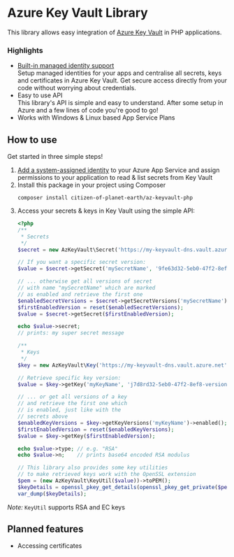 # Azure Key Vault Library
This library allows easy integration of
[Azure Key Vault](https://docs.microsoft.com/en-us/azure/key-vault/about-keys-secrets-and-certificates)
in PHP applications.

### Highlights
- [Built-in managed identity support](https://docs.microsoft.com/en-us/azure/app-service/overview-managed-identity)  
  Setup managed identities for your apps and centralise all secrets,
  keys and certificates in Azure Key Vault. Get secure access directly
  from your code without worrying about credentials.
- Easy to use API  
  This library's API is simple and easy to understand. After some setup
  in Azure and a few lines of code you're good to go!
- Works with Windows & Linux based App Service Plans

## How to use
Get started in three simple steps!

1. [Add a system-assigned identity](https://docs.microsoft.com/en-us/azure/app-service/overview-managed-identity#add-a-system-assigned-identity)
   to your Azure App Service and assign permissions to your application
   to read & list secrets from Key Vault
2. Install this package in your project
   using Composer
   ```
   composer install citizen-of-planet-earth/az-keyvault-php
   ````
3. Access your secrets & keys in Key Vault using the simple API:
   ```php
   <?php
   /**
    * Secrets
    */
   $secret = new AzKeyVault\Secret('https://my-keyvault-dns.vault.azure.net');

   // If you want a specific secret version:
   $value = $secret->getSecret('mySecretName', '9fe63d32-5eb0-47f2-8ef8-version-id');

   // ... otherwise get all versions of secret
   // with name "mySecretName" which are marked
   // as enabled and retrieve the first one
   $enabledSecretVersions = $secret->getSecretVersions('mySecretName')->enabled();
   $firstEnabledVersion = reset($enabledSecretVersions);
   $value = $secret->getSecret($firstEnabledVersion);

   echo $value->secret;
   // prints: my super secret message

   /**
    * Keys
    */
   $key = new AzKeyVault\Key('https://my-keyvault-dns.vault.azure.net');

   // Retrieve specific key version:
   $value = $key->getKey('myKeyName', 'j7d8rd32-5eb0-47f2-8ef8-version-id');

   // ... or get all versions of a key
   // and retrieve the first one which
   // is enabled, just like with the
   // secrets above
   $enabledKeyVersions = $key->getKeyVersions('myKeyName')->enabled();
   $firstEnabledVersion = reset($enabledKeyVersions);
   $value = $key->getKey($firstEnabledVersion);

   echo $value->type; // e.g. "RSA"
   echo $value->n;    // prints base64 encoded RSA modulus

   // This library also provides some key utilities
   // to make retrieved keys work with the OpenSSL extension
   $pem = (new AzKeyVault\KeyUtil($value))->toPEM();
   $keyDetails = openssl_pkey_get_details(openssl_pkey_get_private($pem));
   var_dump($keyDetails);
   ````

*Note:* `KeyUtil` supports RSA and EC keys

## Planned features
- Accessing certificates
